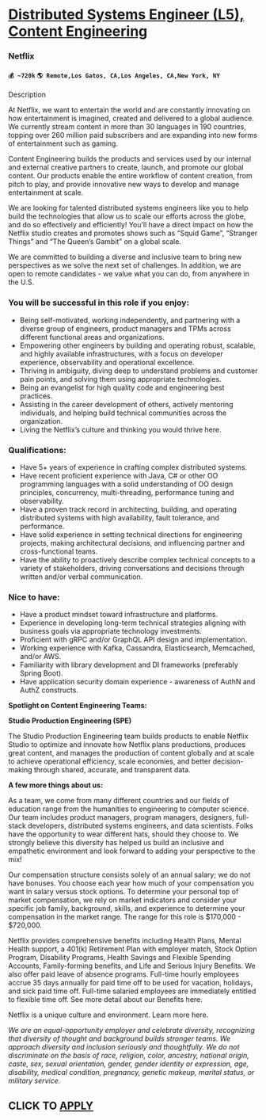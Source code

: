# [Distributed Systems Engineer (L5), Content Engineering](https://www.remotewlb.com/apply/distributed-systems-engineer-l5-content-engineering)  
### Netflix  
#### `💰 ~720k` `🌎 Remote,Los Gatos, CA,Los Angeles, CA,New York, NY`  

Description

At Netflix, we want to entertain the world and are constantly innovating on how entertainment is imagined, created and delivered to a global audience. We currently stream content in more than 30 languages in 190 countries, topping over 260 million paid subscribers and are expanding into new forms of entertainment such as gaming.

  

Content Engineering builds the products and services used by our internal and external creative partners to create, launch, and promote our global content. Our products enable the entire workflow of content creation, from pitch to play, and provide innovative new ways to develop and manage entertainment at scale.

  

We are looking for talented distributed systems engineers like you to help build the technologies that allow us to scale our efforts across the globe, and do so effectively and efficiently! You’ll have a direct impact on how the Netflix studio creates and promotes shows such as “Squid Game”, “Stranger Things” and “The Queen’s Gambit” on a global scale.

  

We are committed to building a diverse and inclusive team to bring new perspectives as we solve the next set of challenges. In addition, we are open to remote candidates - we value what you can do, from anywhere in the U.S.

### You will be successful in this role if you enjoy:

  * Being self-motivated, working independently, and partnering with a diverse group of engineers, product managers and TPMs across different functional areas and organizations.
  * Empowering other engineers by building and operating robust, scalable, and highly available infrastructures, with a focus on developer experience, observability and operational excellence.
  * Thriving in ambiguity, diving deep to understand problems and customer pain points, and solving them using appropriate technologies.
  * Being an evangelist for high quality code and engineering best practices.
  * Assisting in the career development of others, actively mentoring individuals, and helping build technical communities across the organization.
  * Living the Netflix’s culture and thinking you would thrive here.

### Qualifications:

  * Have 5+ years of experience in crafting complex distributed systems.
  * Have recent proficient experience with Java, C# or other OO programming languages with a solid understanding of OO design principles, concurrency, multi-threading, performance tuning and observability.
  * Have a proven track record in architecting, building, and operating distributed systems with high availability, fault tolerance, and performance.
  * Have solid experience in setting technical directions for engineering projects, making architectural decisions, and influencing partner and cross-functional teams.
  * Have the ability to proactively describe complex technical concepts to a variety of stakeholders, driving conversations and decisions through written and/or verbal communication.

### Nice to have:

  * Have a product mindset toward infrastructure and platforms.
  * Experience in developing long-term technical strategies aligning with business goals via appropriate technology investments.
  * Proficient with gRPC and/or GraphQL API design and implementation.
  * Working experience with Kafka, Cassandra, Elasticsearch, Memcached, and/or AWS.
  * Familiarity with library development and DI frameworks (preferably Spring Boot).
  * Have application security domain experience - awareness of AuthN and AuthZ constructs.

 **Spotlight on Content Engineering Teams:**

  

 **Studio Production Engineering (SPE)**

The Studio Production Engineering team builds products to enable Netflix Studio to optimize and innovate how Netflix plans productions, produces great content, and manages the production of content globally and at scale to achieve operational efficiency, scale economies, and better decision-making through shared, accurate, and transparent data.

  

**A few more things about us:**

  

As a team, we come from many different countries and our fields of education range from the humanities to engineering to computer science. Our team includes product managers, program managers, designers, full-stack developers, distributed systems engineers, and data scientists. Folks have the opportunity to wear different hats, should they choose to. We strongly believe this diversity has helped us build an inclusive and empathetic environment and look forward to adding your perspective to the mix!

  

Our compensation structure consists solely of an annual salary; we do not have bonuses. You choose each year how much of your compensation you want in salary versus stock options. To determine your personal top of market compensation, we rely on market indicators and consider your specific job family, background, skills, and experience to determine your compensation in the market range. The range for this role is $170,000 - $720,000.

  

Netflix provides comprehensive benefits including Health Plans, Mental Health support, a 401(k) Retirement Plan with employer match, Stock Option Program, Disability Programs, Health Savings and Flexible Spending Accounts, Family-forming benefits, and Life and Serious Injury Benefits. We also offer paid leave of absence programs. Full-time hourly employees accrue 35 days annually for paid time off to be used for vacation, holidays, and sick paid time off. Full-time salaried employees are immediately entitled to flexible time off. See more detail about our Benefits here.

  

Netflix is a unique culture and environment. Learn more here.

  

 _We are an equal-opportunity employer and celebrate diversity, recognizing that diversity of thought and background builds stronger teams. We approach diversity and inclusion seriously and thoughtfully. We do not discriminate on the basis of race, religion, color, ancestry, national origin, caste, sex, sexual orientation, gender, gender identity or expression, age, disability, medical condition, pregnancy, genetic makeup, marital status, or military service._

  

  
## CLICK TO [APPLY](https://www.remotewlb.com/apply/distributed-systems-engineer-l5-content-engineering)

